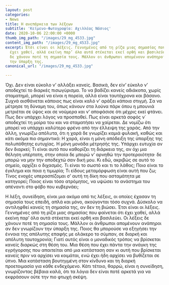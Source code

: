```yaml
---
layout: post
categories:
- News
title: Η ανεπάρκεια των λέξεων
subtitle: 'Κείμενο-Φωτογραφία: Αχιλλέας Νάσιος'
date: 2020-10-06 22:00:00 +0000
thumb_img_path: "/images/29_mg_4533.jpg"
content_img_path: "/images/29_mg_4533.jpg"
excerpt: Έτσι είναι οι λέξεις. Γεννημένες από τη ρίζα μιας σημασίας που φαίνεται ότι
  έχει χαθεί, αλλά εκείνη παρ’ όλα αυτά στέκεται εκεί ορθή και βασιλεύει. Οι λέξεις
  δε χάνουν ποτέ τη σημασία τους. Μάλλον οι άνθρωποι απομένουν ανάπηροι αν δεν γνωρίζουν
  την ύπαρξη της.
canonical_url: "/images/29_mg_4533.jpg"

---
```

Όχι. Δεν είναι εύκολο ν’ αλλάξει κανείς. Βασικά, δεν είν’ εύκολο ν’ αποδεχτεί το διαρκές πισωγύρισμα. Το να βαδίζει κανείς αδιάκοπα, χωρίς σταματημό, μπορεί να είναι η πορεία, αλλά είναι ταυτόχρονα και βάσανο. Συχνά αισθάνεται κάποιος πως είναι καλό ν’ αράξει κάποια στιγμή. Σα να μέτρησε τη δύναμη του, όπως κάνουν στα λούνα πάρκ όπου η μπουνιά μετριέται σε ύψος και σε νούμερα και ν’ αποφάσισε ότι μέχρις εκεί φτάνει. Πως δεν υπάρχει λόγος να προσπαθεί. Πως είναι αρκετά σοφός ν΄ αποδεχτεί τη μοίρα του και να σταματήσει να χαίρεται. Δε νομίζω ότι μπορεί να υπάρχει καλύτερο φρένο από την έλλειψη της χαράς. Από την άλλη, γνωρίζω απόλυτα, ότι η χαρά δε γνωρίζει καμιά φυλακή, καθώς και κάτι ακόμα πιο σημαντικό: Η χαρά, είναι η μόνη απόδειξη της ύπαρξης της πολυπόθητης ευτυχίας. Η μόνη μονάδα μέτρησής της. Υπάρχει ευτυχία αν δεν διαρκεί; Τι είναι αυτό που καθορίζει τη διάρκεια της, αν όχι μια θέληση υπέρτατη, στην οποία δε μπορώ ν’ αρνηθώ την προτεραιότητα· δε μπορώ να μην την αποδεχτώ σαν δική μου. Κι εδώ, ακριβώς σε αυτό το σημείο, αρχίζει ο διχασμός. Τι είναι το σωστό και τι το λάθος; Ποιο είναι το έγκλημα και ποια η τιμωρία; Τι είδους μεταμόρφωση είναι αυτή που ζω; Τίνος ενοχές υπερασπίζομαι σ’ αυτή τη δίκη που ασταμάτητα με κατηγορεί; Ποιος είναι τόσο ατρόμητος, να υψώσει το ανάστημα του απέναντι στο φόβο που κυβερνάει;

Η λέξη, συνείδηση, είναι μια ακόμα από τις λέξεις, οι οποίες έχασαν τη σημασία τους επειδή, απλά και μόνο, ακούγονται τόσο συχνά. Δύσκολο να αντιληφθεί κανείς τη σημασία της, αν δεν τη βιώσει. Έτσι είναι οι λέξεις. Γεννημένες από τη ρίζα μιας σημασίας που φαίνεται ότι έχει χαθεί, αλλά εκείνη παρ’ όλα αυτά στέκεται εκεί ορθή και βασιλεύει. Οι λέξεις δε χάνουν ποτέ τη σημασία τους. Μάλλον οι άνθρωποι απομένουν ανάπηροι αν δεν γνωρίζουν την ύπαρξη της. Ποιος θα μπορούσε να εξηγήσει την έννοια της απόλυτης επαφής με ολάκερο το σύμπαν, σε διαρκή και απόλυτη ταυτοχρονία; Γιατί αυτός είναι ο μοναδικός τρόπος να βρίσκεται κανείς διαρκώς στη θέση του. Μια θέση που έχει πάντα την ανάγκη της εγρήγορσης που απαιτείται από μια κατάσταση σαν κι αυτή που βρίσκεται κανείς πριν να αρχίσει να κοιμάται, ενώ έχει ήδη αρχίσει να βυθίζεται σε ύπνο. Μια κατάσταση βουτηγμένη στον κίνδυνο και τη διαρκή προετοιμασία για κάθε ενδεχόμενο. Κάτι τέτοιο, θαρρώ, είναι η συνείδηση, γνωρίζοντας βέβαια καλά, ότι τα λόγια δεν είναι ποτέ αρκετά για να εκφράσουν ούτε την πιο φτωχή σκέψη.